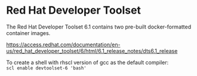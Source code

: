 # Red Hat Developer Toolset   

The Red Hat Developer Toolset 6.1 contains two pre-built docker-formatted container images.  

https://access.redhat.com/documentation/en-us/red_hat_developer_toolset/6/html/6.1_release_notes/dts6.1_release  

To create a shell with rhscl version of gcc as the default compiler:  
` scl enable devtoolset-6 'bash' `  
